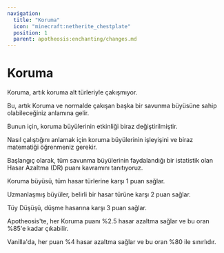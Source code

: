 ```yaml
---
navigation:
  title: "Koruma"
  icon: "minecraft:netherite_chestplate"
  position: 1
  parent: apotheosis:enchanting/changes.md
---
```


# Koruma

<Color id="blue">Koruma</Color>, artık koruma alt türleriyle çakışmıyor.

Bu, artık <Color id="blue">Koruma</Color> ve normalde çakışan başka bir savunma büyüsüne sahip olabileceğiniz anlamına gelir.

Bunun için, koruma büyülerinin etkinliği biraz değiştirilmiştir.

Nasıl çalıştığını anlamak için koruma büyülerinin işleyişini ve biraz matematiği öğrenmeniz gerekir.

Başlangıç olarak, tüm savunma büyülerinin faydalandığı bir istatistik olan Hasar Azaltma (DR) puanı kavramını tanıtıyoruz.

<Color id="blue">Koruma</Color> büyüsü, tüm hasar türlerine karşı 1 puan sağlar.

Uzmanlaşmış büyüler, belirli bir hasar türüne karşı 2 puan sağlar.

<Color id="blue">Tüy Düşüşü</Color>, düşme hasarına karşı 3 puan sağlar.

Apotheosis'te, her Koruma puanı %2.5 hasar azaltma sağlar ve bu oran %85'e kadar çıkabilir.

Vanilla'da, her puan %4 hasar azaltma sağlar ve bu oran %80 ile sınırlıdır.

